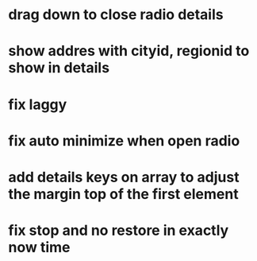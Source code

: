# drag down to close radio details

# show addres with cityid, regionid to show in details

# fix laggy

# fix auto minimize when open radio

# add details keys on array to adjust the margin top of the first element

# fix stop and no restore in exactly now time
